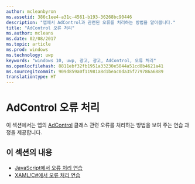 ```yaml
---
author: mcleanbyron
ms.assetid: 386c1ee4-a31c-4561-b193-36268bc90446
description: "앱에서 AdControl과 관련된 오류를 처리하는 방법을 알아봅니다."
title: "AdControl 오류 처리"
ms.author: mcleans
ms.date: 02/08/2017
ms.topic: article
ms.prod: windows
ms.technology: uwp
keywords: "windows 10, uwp, 광고, 광고, AdControl, 오류 처리"
ms.openlocfilehash: 8811ebf32fb1951a33230e5844a51cd8b4621a41
ms.sourcegitcommit: 909d859a0f11981a8d1beac0da35f779786a6889
translationtype: HT
---
```

# <a name="adcontrol-error-handling"></a>AdControl 오류 처리




이 섹션에서는 앱의 [AdControl](https://msdn.microsoft.com/library/windows/apps/microsoft.advertising.winrt.ui.adcontrol.aspx) 클래스 관련 오류를 처리하는 방법을 보여 주는 연습 과정을 제공합니다.

## <a name="in-this-section"></a>이 섹션의 내용


* [JavaScript에서 오류 처리 연습](error-handling-in-javascript-walkthrough.md)
* [XAML/C#에서 오류 처리 연습](error-handling-in-xamlc-walkthrough.md)

 

 
